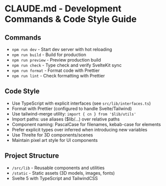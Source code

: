 # CLAUDE.md - Development Commands & Code Style Guide

## Commands
- `npm run dev` - Start dev server with hot reloading
- `npm run build` - Build for production
- `npm run preview` - Preview production build
- `npm run check` - Type check and verify SvelteKit sync
- `npm run format` - Format code with Prettier
- `npm run lint` - Check formatting with Prettier

## Code Style
- Use TypeScript with explicit interfaces (see `src/lib/interfaces.ts`)
- Format with Prettier (configured to handle Svelte/Tailwind)
- Use tailwind-merge utility: `import { cn } from '$lib/utils'`
- Import paths: use aliases ($lib/...) over relative paths
- Component naming: PascalCase for filenames, kebab-case for elements
- Prefer explicit types over inferred when introducing new variables
- Use Threlte for 3D components/scenes
- Maintain pixel art style for UI components

## Project Structure
- `/src/lib` - Reusable components and utilities
- `/static` - Static assets (3D models, images, fonts)
- Svelte 5 with TypeScript and TailwindCSS
